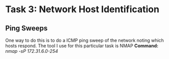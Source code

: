 # Task 3: Network Host Identification

## Ping Sweeps
One way to do this is to do a ICMP ping sweep of the network noting which hosts respond.  The tool I use for this particular task is NMAP
**Command:** *nmap -sP 172.31.6.0-254*

